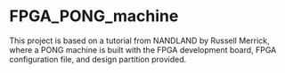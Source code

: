 # FPGA_PONG_machine
This project is based on a tutorial from NANDLAND by Russell Merrick, where a PONG machine is built with the FPGA development board, FPGA configuration file, and design partition provided.
